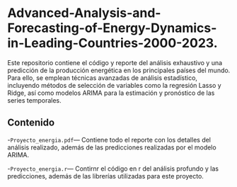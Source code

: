 # Advanced-Analysis-and-Forecasting-of-Energy-Dynamics-in-Leading-Countries-2000-2023.

Este repositorio contiene el código y reporte del análisis exhaustivo y una predicción de la producción energética en los principales países del mundo. Para ello, se emplean técnicas avanzadas de análisis estadístico, incluyendo métodos de selección de variables como la regresión Lasso y Ridge, así como modelos ARIMA para la estimación y pronóstico de las series temporales.

## Contenido
-`Proyecto_energia.pdf`— Contiene todo el reporte con los detalles del análisis realizado, además de las predicciones realizadas por el modelo ARIMA.


-`Proyecto_energia.r`— Contirnr el código en r del análisis profundo y las predicciones, además de las librerías utilizadas para este proyecto.
